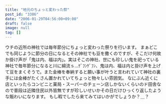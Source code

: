 ```yaml
---
title: "地元のちょっと変わった祭"
post_id: "3386"
date: "2006-01-29T04:56:00+09:00"
draft: false
image: null
tag: []
---
```



ウチの近所の神社では毎年節分にちょっと変わった祭りを行います。 まぁどこでも同じように節分の日になるとその神社でも豆を撒くのですが、そこだけ何故か掛け声が「鬼は内、福は内」。実はそこの神社、世にも珍しい鬼を祀っている神社で毎年節分になると川に綿流ｓ…ｹﾞﾌﾝｹﾞﾌﾝ、鬼は内、福は内と掛け声を上げて豆をまくそうで。また金棒を奉納すると願い事が叶うと言われていて神社の裏手には金棒がたくさん置かれていてちょっと物々しい雰囲気。  なにぶん近くに店といったらコンビニと薬局・スーパーのチェーン店しかないくらいのド田舎なので普段は近隣住民以外皆無ですが珍しいせいかその日だけひっくり返したような賑わいになります。 もし暇でしたら来てみてはいかがでしょうか？＿？
